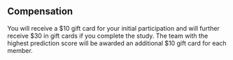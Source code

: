 ## Compensation

You will receive a $10 gift card for your initial participation and will further receive $30 in gift cards if you complete the study. The team with the highest prediction score will be awarded an additional $10 gift card for each member.
